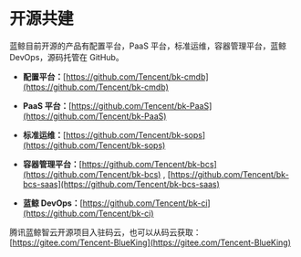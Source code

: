 # 开源共建

蓝鲸目前开源的产品有配置平台，PaaS 平台，标准运维，容器管理平台，蓝鲸 DevOps，源码托管在 GitHub。

- **配置平台：**[https://github.com/Tencent/bk-cmdb](https://github.com/Tencent/bk-cmdb)

- **PaaS 平台：**[https://github.com/Tencent/bk-PaaS](https://github.com/Tencent/bk-PaaS)

- **标准运维：**[https://github.com/Tencent/bk-sops](https://github.com/Tencent/bk-sops)

- **容器管理平台：**[https://github.com/Tencent/bk-bcs](https://github.com/Tencent/bk-bcs) , [https://github.com/Tencent/bk-bcs-saas](https://github.com/Tencent/bk-bcs-saas)

- **蓝鲸 DevOps：**[https://github.com/Tencent/bk-ci](https://github.com/Tencent/bk-ci)

腾讯蓝鲸智云开源项目入驻码云，也可以从码云获取：[https://gitee.com/Tencent-BlueKing](https://gitee.com/Tencent-BlueKing)
